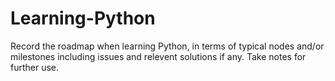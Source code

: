 # Learning-Python
Record the roadmap when learning Python, in terms of typical nodes and/or milestones including issues and relevent solutions if any.
Take notes for further use.
